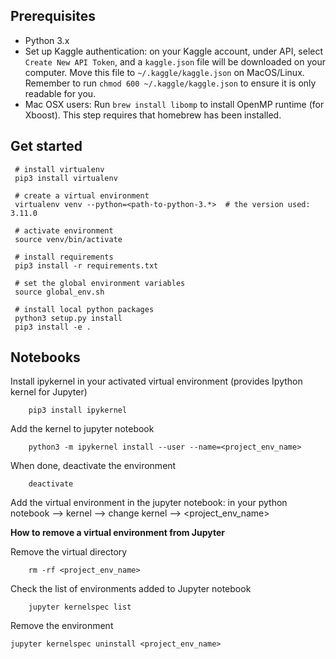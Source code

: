 Prerequisites
-------------
* Python 3.x
* Set up Kaggle authentication: on your Kaggle account, under API, select `Create New API Token`, and a `kaggle.json` file will be downloaded on your computer. Move this file to `~/.kaggle/kaggle.json` on MacOS/Linux. Remember to run `chmod 600 ~/.kaggle/kaggle.json` to ensure it is only readable for you.
* Mac OSX users: Run `brew install libomp` to install OpenMP runtime (for Xboost). This step requires that homebrew has been installed.

Get started
------------

     # install virtualenv
     pip3 install virtualenv
     
     # create a virtual environment
     virtualenv venv --python=<path-to-python-3.*>  # the version used: 3.11.0
     
     # activate environment
     source venv/bin/activate
     
     # install requirements
     pip3 install -r requirements.txt
     
     # set the global environment variables
     source global_env.sh
     
     # install local python packages
     python3 setup.py install
     pip3 install -e .



Notebooks
---------
Install ipykernel in your activated virtual environment (provides Ipython kernel for Jupyter)

		pip3 install ipykernel

Add the kernel to jupyter notebook

		python3 -m ipykernel install --user --name=<project_env_name>
    
When done, deactivate the environment

		deactivate

Add the virtual environment in the jupyter notebook: in your python notebook --> kernel --> change kernel --> <project_env_name>

**How to remove a virtual environment from Jupyter**

Remove the virtual directory

		rm -rf <project_env_name>

Check the list of environments added to Jupyter notebook
		
		jupyter kernelspec list

Remove the environment
	
	jupyter kernelspec uninstall <project_env_name>

    